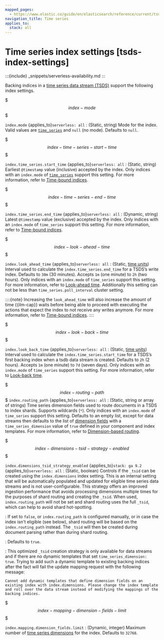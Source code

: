 ```yaml
---
mapped_pages:
  - https://www.elastic.co/guide/en/elasticsearch/reference/current/tsds-index-settings.html
navigation_title: Time series
applies_to:
  stack: all
---
```


# Time series index settings [tsds-index-settings]

:::{include} _snippets/serverless-availability.md
:::

Backing indices in a [time series data stream (TSDS)](docs-content://manage-data/data-store/data-streams/time-series-data-stream-tsds.md) support the following index settings.

$$$index-mode$$$

`index.mode` {applies_to}`serverless: all`
:   (Static, string) Mode for the index. Valid values are [`time_series`](docs-content://manage-data/data-store/data-streams/time-series-data-stream-tsds.md#time-series-mode) and `null` (no mode). Defaults to `null`.

$$$index-time-series-start-time$$$

`index.time_series.start_time` {applies_to}`serverless: all`
:   (Static, string) Earliest `@timestamp` value (inclusive) accepted by the index. Only indices with an `index.mode` of [`time_series`](docs-content://manage-data/data-store/data-streams/time-series-data-stream-tsds.md#time-series-mode) support this setting. For more information, refer to [Time-bound indices](docs-content://manage-data/data-store/data-streams/time-series-data-stream-tsds.md#time-bound-indices).

$$$index-time-series-end-time$$$

`index.time_series.end_time` {applies_to}`serverless: all`
:   (Dynamic, string) Latest `@timestamp` value (exclusive) accepted by the index. Only indices with an `index.mode` of `time_series` support this setting. For more information, refer to [Time-bound indices](docs-content://manage-data/data-store/data-streams/time-series-data-stream-tsds.md#time-bound-indices).

$$$index-look-ahead-time$$$

`index.look_ahead_time` {applies_to}`serverless: all`
:   (Static, [time units](/reference/elasticsearch/rest-apis/api-conventions.md#time-units)) Interval used to calculate the `index.time_series.end_time` for a TSDS’s write index. Defaults to `30m` (30 minutes). Accepts `1m` (one minute) to `2h` (two hours). Only indices with an `index.mode` of `time_series` support this setting. For more information, refer to [Look-ahead time](docs-content://manage-data/data-store/data-streams/time-series-data-stream-tsds.md#tsds-look-ahead-time). Additionally this setting can not be less than `time_series.poll_interval` cluster setting.

::::{note}
Increasing the `look_ahead_time` will also increase the amount of time {{ilm-cap}} waits before being able to proceed with executing the actions that expect the index to not receive any writes anymore. For more information, refer to [Time-bound indices](docs-content://manage-data/data-store/data-streams/time-series-data-stream-tsds.md#time-bound-indices).
::::


$$$index-look-back-time$$$

`index.look_back_time` {applies_to}`serverless: all`
:   (Static, [time units](/reference/elasticsearch/rest-apis/api-conventions.md#time-units)) Interval used to calculate the `index.time_series.start_time` for a TSDS’s first backing index when a tsdb data stream is created. Defaults to `2h` (2 hours). Accepts `1m` (one minute) to `7d` (seven days). Only indices with an `index.mode` of `time_series` support this setting. For more information, refer to [Look-back time](docs-content://manage-data/data-store/data-streams/time-series-data-stream-tsds.md#tsds-look-back-time).

$$$index-routing-path$$$ `index.routing_path` {applies_to}`serverless: all`
:   (Static, string or array of strings) Time series dimension fields used to route documents in a TSDS to index shards. Supports wildcards (`*`). Only indices with an `index.mode` of `time_series` support this setting. Defaults to an empty list, except for data streams then defaults to the list of [dimension fields](docs-content://manage-data/data-store/data-streams/time-series-data-stream-tsds.md#time-series-dimension) with a `time_series_dimension` value of `true` defined in your component and index templates. For more information, refer to [Dimension-based routing](docs-content://manage-data/data-store/data-streams/time-series-data-stream-tsds.md#dimension-based-routing).

$$$index-dimensions-tsid-strategy-enabled$$$

`index.dimensions_tsid_strategy_enabled` {applies_to}`stack: ga 9.2` {applies_to}`serverless: all`
:   (Static, boolean) Controls if the `_tsid` can be created using the `index.dimensions` index setting.
This is an internal setting that will be automatically populated and updated for eligible time series data streams and is not user-configurable.
This strategy offers an improved ingestion performance that avoids processing dimensions multiple times for the purposes of shard routing and creating the `_tsid`.
When used, `index.routing_path` will not be set and shard routing uses the full `_tsid`,
which can help to avoid shard hot-spotting.

:   If set to `false`,
or `index.routing_path` is configured manually,
or in case the index isn't eligible (see below),
shard routing will be based  on the `index.routing_path` instead.
The `_tsid` will then be created during document parsing rather than during shard routing.

:   Defaults to `true`.

:   This optimized `_tsid` creation strategy is only available for data streams and if there are no dynamic templates that set `time_series_dimension: true`.
Trying to add such a dynamic template to existing backing indices after the fact will fail the update mapping request with the following message:
```text
Cannot add dynamic templates that define dimension fields on an existing index with index.dimensions. Please change the index template and roll over the data stream instead of modifying the mappings of the backing indices.
```

$$$index-mapping-dimension-fields-limit$$$

`index.mapping.dimension_fields.limit`
:   (Dynamic, integer) Maximum number of [time series dimensions](docs-content://manage-data/data-store/data-streams/time-series-data-stream-tsds.md#time-series-dimension) for the index. Defaults to `32768`.

